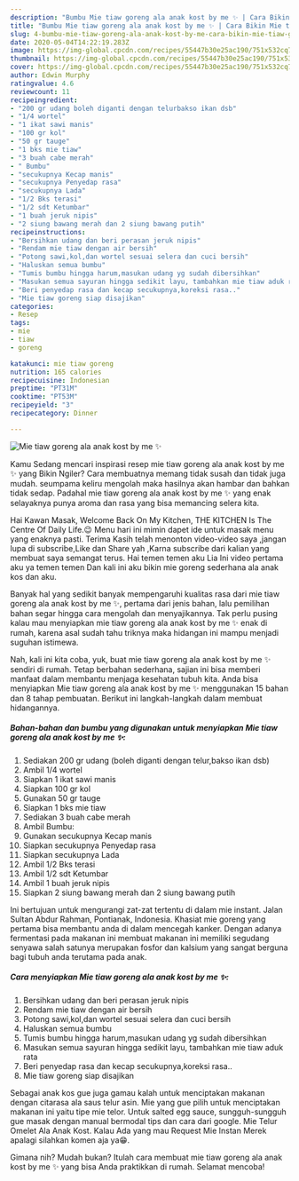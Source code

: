 ```yaml
---
description: "Bumbu Mie tiaw goreng ala anak kost by me ✨ | Cara Bikin Mie tiaw goreng ala anak kost by me ✨ Yang Enak Dan Mudah"
title: "Bumbu Mie tiaw goreng ala anak kost by me ✨ | Cara Bikin Mie tiaw goreng ala anak kost by me ✨ Yang Enak Dan Mudah"
slug: 4-bumbu-mie-tiaw-goreng-ala-anak-kost-by-me-cara-bikin-mie-tiaw-goreng-ala-anak-kost-by-me-yang-enak-dan-mudah
date: 2020-05-04T14:22:19.283Z
image: https://img-global.cpcdn.com/recipes/55447b30e25ac190/751x532cq70/mie-tiaw-goreng-ala-anak-kost-by-me-✨-foto-resep-utama.jpg
thumbnail: https://img-global.cpcdn.com/recipes/55447b30e25ac190/751x532cq70/mie-tiaw-goreng-ala-anak-kost-by-me-✨-foto-resep-utama.jpg
cover: https://img-global.cpcdn.com/recipes/55447b30e25ac190/751x532cq70/mie-tiaw-goreng-ala-anak-kost-by-me-✨-foto-resep-utama.jpg
author: Edwin Murphy
ratingvalue: 4.6
reviewcount: 11
recipeingredient:
- "200 gr udang boleh diganti dengan telurbakso ikan dsb"
- "1/4 wortel"
- "1 ikat sawi manis"
- "100 gr kol"
- "50 gr tauge"
- "1 bks mie tiaw"
- "3 buah cabe merah"
- " Bumbu"
- "secukupnya Kecap manis"
- "secukupnya Penyedap rasa"
- "secukupnya Lada"
- "1/2 Bks terasi"
- "1/2 sdt Ketumbar"
- "1 buah jeruk nipis"
- "2 siung bawang merah dan 2 siung bawang putih"
recipeinstructions:
- "Bersihkan udang dan beri perasan jeruk nipis"
- "Rendam mie tiaw dengan air bersih"
- "Potong sawi,kol,dan wortel sesuai selera dan cuci bersih"
- "Haluskan semua bumbu"
- "Tumis bumbu hingga harum,masukan udang yg sudah dibersihkan"
- "Masukan semua sayuran hingga sedikit layu, tambahkan mie tiaw aduk rata"
- "Beri penyedap rasa dan kecap secukupnya,koreksi rasa.."
- "Mie tiaw goreng siap disajikan"
categories:
- Resep
tags:
- mie
- tiaw
- goreng

katakunci: mie tiaw goreng 
nutrition: 165 calories
recipecuisine: Indonesian
preptime: "PT31M"
cooktime: "PT53M"
recipeyield: "3"
recipecategory: Dinner

---
```



![Mie tiaw goreng ala anak kost by me ✨](https://img-global.cpcdn.com/recipes/55447b30e25ac190/751x532cq70/mie-tiaw-goreng-ala-anak-kost-by-me-✨-foto-resep-utama.jpg)

Kamu Sedang mencari inspirasi resep mie tiaw goreng ala anak kost by me ✨ yang Bikin Ngiler? Cara membuatnya memang tidak susah dan tidak juga mudah. seumpama keliru mengolah maka hasilnya akan hambar dan bahkan tidak sedap. Padahal mie tiaw goreng ala anak kost by me ✨ yang enak selayaknya punya aroma dan rasa yang bisa memancing selera kita.

Hai Kawan Masak, Welcome Back On My Kitchen, THE KITCHEN Is The Centre Of Daily Life.😉 Menu hari ini mimin dapet ide untuk masak menu yang enaknya pasti. Terima Kasih telah menonton video-video saya ,jangan lupa di subscribe,Like dan Share yah ,Karna subscribe dari kalian yang membuat saya semangat terus. Hai temen temen aku Lia Ini video pertama aku ya temen temen Dan kali ini aku bikin mie goreng sederhana ala anak kos dan aku.

Banyak hal yang sedikit banyak mempengaruhi kualitas rasa dari mie tiaw goreng ala anak kost by me ✨, pertama dari jenis bahan, lalu pemilihan bahan segar hingga cara mengolah dan menyajikannya. Tak perlu pusing kalau mau menyiapkan mie tiaw goreng ala anak kost by me ✨ enak di rumah, karena asal sudah tahu triknya maka hidangan ini mampu menjadi suguhan istimewa.


Nah, kali ini kita coba, yuk, buat mie tiaw goreng ala anak kost by me ✨ sendiri di rumah. Tetap berbahan sederhana, sajian ini bisa memberi manfaat dalam membantu menjaga kesehatan tubuh kita. Anda bisa menyiapkan Mie tiaw goreng ala anak kost by me ✨ menggunakan 15 bahan dan 8 tahap pembuatan. Berikut ini langkah-langkah dalam membuat hidangannya.

<!--inarticleads1-->

##### Bahan-bahan dan bumbu yang digunakan untuk menyiapkan Mie tiaw goreng ala anak kost by me ✨:

1. Sediakan 200 gr udang (boleh diganti dengan telur,bakso ikan dsb)
1. Ambil 1/4 wortel
1. Siapkan 1 ikat sawi manis
1. Siapkan 100 gr kol
1. Gunakan 50 gr tauge
1. Siapkan 1 bks mie tiaw
1. Sediakan 3 buah cabe merah
1. Ambil  Bumbu:
1. Gunakan secukupnya Kecap manis
1. Siapkan secukupnya Penyedap rasa
1. Siapkan secukupnya Lada
1. Ambil 1/2 Bks terasi
1. Ambil 1/2 sdt Ketumbar
1. Ambil 1 buah jeruk nipis
1. Siapkan 2 siung bawang merah dan 2 siung bawang putih


Ini bertujuan untuk mengurangi zat-zat tertentu di dalam mie instant. Jalan Sultan Abdur Rahman, Pontianak, Indonesia. Khasiat mie goreng yang pertama bisa membantu anda di dalam mencegah kanker. Dengan adanya fermentasi pada makanan ini membuat makanan ini memiliki segudang senyawa salah satunya merupakan fosfor dan kalsium yang sangat berguna bagi tubuh anda terutama pada anak. 

<!--inarticleads2-->

##### Cara menyiapkan Mie tiaw goreng ala anak kost by me ✨:

1. Bersihkan udang dan beri perasan jeruk nipis
1. Rendam mie tiaw dengan air bersih
1. Potong sawi,kol,dan wortel sesuai selera dan cuci bersih
1. Haluskan semua bumbu
1. Tumis bumbu hingga harum,masukan udang yg sudah dibersihkan
1. Masukan semua sayuran hingga sedikit layu, tambahkan mie tiaw aduk rata
1. Beri penyedap rasa dan kecap secukupnya,koreksi rasa..
1. Mie tiaw goreng siap disajikan


Sebagai anak kos gue juga gamau kalah untuk menciptakan makanan dengan citarasa ala saus telur asin. Mie yang gue pilih untuk menciptakan makanan ini yaitu tipe mie telor. Untuk salted egg sauce, sungguh-sungguh gue masak dengan manual bermodal tips dan cara dari google. Mie Telur Omelet Ala Anak Kost. Kalau Ada yang mau Request Mie Instan Merek apalagi silahkan komen aja ya😁. 

Gimana nih? Mudah bukan? Itulah cara membuat mie tiaw goreng ala anak kost by me ✨ yang bisa Anda praktikkan di rumah. Selamat mencoba!
